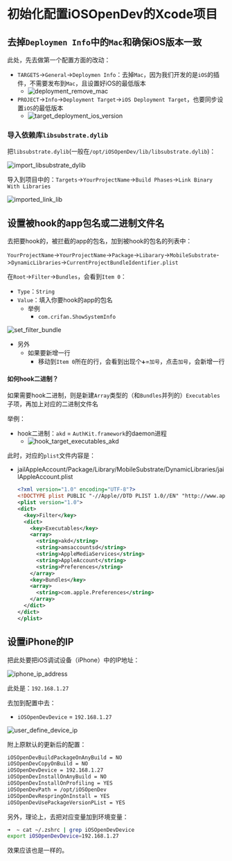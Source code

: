 # 初始化配置iOSOpenDev的Xcode项目

## 去掉`Deploymen Info`中的`Mac`和确保iOS版本一致

此处，先去做第一个配置方面的改动：

* `TARGETS`->`General`->`Deploymen Info`：去掉`Mac`，因为我们开发的是`iOS`的插件，不需要发布到`Mac`，且设置好iOS的最低版本
  * ![deployment_remove_mac](../../assets/img/deployment_remove_mac.jpg)
* `PROJECT`->`Info`->`Deployment Target`->`iOS Deployment Target`，也要同步设置`iOS`的最低版本
  * ![target_deployment_ios_version](../../assets/img/target_deployment_ios_version.png)

### 导入依赖库`libsubstrate.dylib`

把`libsubstrate.dylib`(一般在`/opt/iOSOpenDev/lib/libsubstrate.dylib`)：

![import_libsubstrate_dylib](../../assets/img/import_libsubstrate_dylib.jpg)

导入到项目中的：`Targets`->`YourProjectName`->`Build Phases`->`Link Binary With Libraries`

![imported_link_lib](../../assets/img/imported_link_lib.jpg)

## 设置被hook的app包名或二进制文件名

去把要hook的，被拦截的app的包名，加到被hook的包名的列表中：

`YourProjectName`->`YourProjectName`->`Package`->`Libarary`->`MobileSubstrate`->`DynamicLibraries`->`CurrentProjectBundleIdentifier.plist`

在`Root`->`Filter`->`Bundles`，会看到`Item 0`：

* `Type`：`String`
* `Value`：填入你要hook的app的包名
  * 举例
    * `com.crifan.ShowSystemInfo`

![set_filter_bundle](../../assets/img/set_filter_bundle.jpg)

* 另外
  * 如果要新增一行
    * 移动到`Item 0`所在的行，会看到出现个`➕`=`加号`，点击`加号`，会新增一行

#### 如何hook二进制？

如果需要hook二进制，则是新建`Array`类型的（和`Bundles`并列的）`Executables`子项，再加上对应的二进制文件名

举例：

* hook二进制：`akd` = `AuthKit.framework`的daemon进程
  * ![hook_target_executables_akd](../../assets/img/hook_target_executables_akd.png)

此时，对应的`plist`文件内容是：

* jailAppleAccount/Package/Library/MobileSubstrate/DynamicLibraries/jailAppleAccount.plist
  ```xml
  <?xml version="1.0" encoding="UTF-8"?>
  <!DOCTYPE plist PUBLIC "-//Apple//DTD PLIST 1.0//EN" "http://www.apple.com/DTDs/PropertyList-1.0.dtd">
  <plist version="1.0">
  <dict>
    <key>Filter</key>
    <dict>
      <key>Executables</key>
      <array>
        <string>akd</string>
        <string>amsaccountsd</string>
        <string>AppleMediaServices</string>
        <string>AppleAccount</string>
        <string>Preferences</string>
      </array>
      <key>Bundles</key>
      <array>
        <string>com.apple.Preferences</string>
      </array>
    </dict>
  </dict>
  </plist>
  ```

## 设置iPhone的IP

把此处要把iOS调试设备（iPhone）中的IP地址：

![iphone_ip_address](../../assets/img/iphone_ip_address.jpg)

此处是：`192.168.1.27`

去加到配置中去：

* `iOSOpenDevDevice` = `192.168.1.27`

![user_define_device_ip](../../assets/img/user_define_device_ip.jpg)

附上原默认的更新后的配置：

```bash
iOSOpenDevBuildPackageOnAnyBuild = NO
iOSOpenDevCopyOnBuild = NO
iOSOpenDevDevice = 192.168.1.27
iOSOpenDevInstallOnAnyBuild = NO
iOSOpenDevInstallOnProfiling = YES
iOSOpenDevPath = /opt/iOSOpenDev
iOSOpenDevRespringOnInstall = YES
iOSOpenDevUsePackageVersionPList = YES
```

另外，理论上，去把对应变量加到环境变量：

```bash
➜  ~ cat ~/.zshrc | grep iOSOpenDevDevice
export iOSOpenDevDevice=192.168.1.27
```

效果应该也是一样的。
